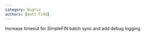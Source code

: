 ```yaml
---
category: Bugfix
authors: [matt-fidd]
---
```


Increase timeout for SimpleFIN batch sync and add debug logging
